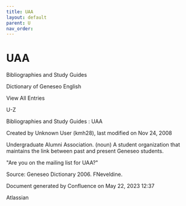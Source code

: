 ```yaml
---
title: UAA
layout: default
parent: U
nav_order:
---
```


# UAA

Bibliographies and Study Guides

Dictionary of Geneseo English

View All Entries

U-Z

Bibliographies and Study Guides : UAA

Created by  Unknown User (kmh28), last modified on Nov 24, 2008

Undergraduate Alumni Association. (noun) A student organization that maintains the link between past and present Geneseo students.

&quot;Are you on the mailing list for UAA?&quot;

Source: Geneseo Dictionary 2006. FNeveldine.

Document generated by Confluence on May 22, 2023 12:37

Atlassian
